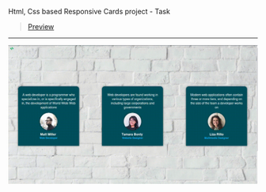 Html, Css based Responsive Cards project - Task
> [Preview](https://r4nd3l.github.io/ResponsiveCards/)
---

![ResponsiveCards](https://github.com/r4nd3l/ResponsiveCards/blob/master/img/sample.gif)
